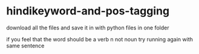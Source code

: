 # hindikeyword-and-pos-tagging
download all the files and save it in with python files in one folder 

if you feel that the word should be a verb n not noun try running again with same sentence 
